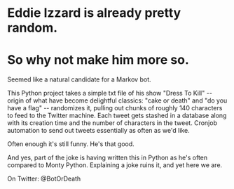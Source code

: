 Eddie Izzard is already pretty random.
======================================
So why not make him more so.
============================

Seemed like a natural candidate for a Markov bot.

This Python project takes a simple txt file of his show "Dress To Kill" -- origin of what have become delightful classics: "cake or death" and "do you have a flag" -- randomizes it, pulling out chunks of roughly 140 characters to feed to the Twitter machine. Each tweet gets stashed in a database along with its creation time and the number of characters in the tweet. Cronjob automation to send out tweets essentially as often as we'd like.

Often enough it's still funny. He's that good.

And yes, part of the joke is having written this in Python as he's often compared to Monty Python. Explaining a joke ruins it, and yet here we are.

On Twitter: @BotOrDeath